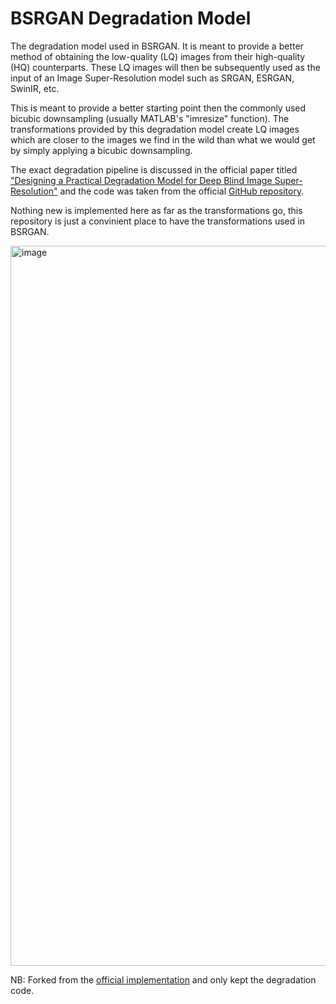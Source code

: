 # BSRGAN Degradation Model


The degradation model used in BSRGAN. It is meant to provide a better method of obtaining the low-quality (LQ) images from their high-quality (HQ) counterparts. These LQ images will then be subsequently used as the input of an Image Super-Resolution model such as SRGAN, ESRGAN, SwinIR, etc.

This is meant to provide a better starting point then the commonly used bicubic downsampling (usually MATLAB's "imresize" function). The transformations provided by this degradation model create LQ images which are closer to the images we find in the wild than what we would get by simply applying a bicubic downsampling.

The exact degradation pipeline is discussed in the official paper titled ["Designing a Practical Degradation Model for Deep Blind
Image Super-Resolution"](https://arxiv.org/abs/2103.14006) and the code was taken from the official [GitHub repository](https://github.com/cszn/BSRGAN). 

Nothing new is implemented here as far as the transformations go, this repository is just a convinient place to have the transformations used in BSRGAN.


<img width="1152" alt="image" src="https://user-images.githubusercontent.com/72063186/232308379-15026542-175e-441b-9099-0cb4ad64b7df.png">

NB: Forked from the [official implementation](https://github.com/cszn/BSRGAN) and only kept the degradation code.

